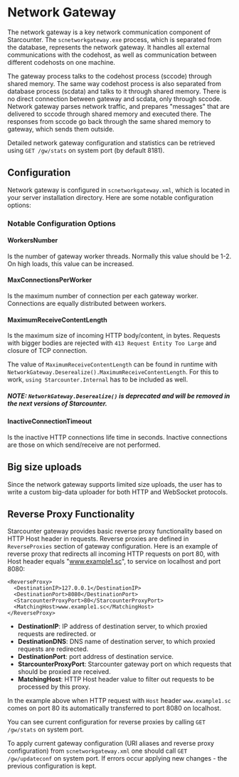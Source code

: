 # Network Gateway

The network gateway is a key network communication component of Starcounter. The `scnetworkgateway.exe` process, which is separated from the database, represents the network gateway. It handles all external communications with the codehost, as well as communication between different codehosts on one machine.

The gateway process talks to the codehost process (sccode) through shared memory. The same way codehost process is also separated from database process (scdata) and talks to it through shared memory. There is no direct connection between gateway and scdata, only through sccode. Network gateway parses network traffic, and prepares "messages" that are delivered to sccode through shared memory and executed there. The responses from sccode go back through the same shared memory to gateway, which sends them outside.

Detailed network gateway configuration and statistics can be retrieved using `GET /gw/stats` on system port (by default 8181).

## Configuration

Network gateway is configured in `scnetworkgateway.xml`, which is located in your server installation directory. Here are some notable configuration options:

### Notable Configuration Options

#### WorkersNumber

Is the number of gateway worker threads. Normally this value should be 1-2. On high loads, this value can be increased.

#### MaxConnectionsPerWorker

Is the maximum number of connection per each gateway worker. Connections are equally distributed between workers.

#### MaximumReceiveContentLength 

Is the maximum size of incoming HTTP body/content, in bytes. Requests with bigger bodies are rejected with `413 Request Entity Too Large` and closure of TCP connection.

The value of `MaximumReceiveContentLength` can be found in runtime with `NetworkGateway.Deserealize().MaximumReceiveContentLength`. For this to work, `using Starcounter.Internal` has to be included as well. 

##### NOTE: `NetworkGateway.Deserealize()` is deprecated and will be removed in the next versions of Starcounter.

#### InactiveConnectionTimeout 

Is the inactive HTTP connections life time in seconds. Inactive connections are those on which send/receive are not performed.

## Big size uploads

Since the network gateway supports limited size uploads, the user has to write a custom big-data uploader for both HTTP and WebSocket protocols.

## Reverse Proxy Functionality

Starcounter gateway provides basic reverse proxy functionality based on HTTP Host header in requests. Reverse proxies are defined in `ReverseProxies` section of gateway configuration. Here is an example of reverse proxy that redirects all incoming HTTP requests on port 80, with Host header equals "www.example1.sc", to service on localhost and port 8080:
```
<ReverseProxy>
  <DestinationIP>127.0.0.1</DestinationIP>
  <DestinationPort>8080</DestinationPort>
  <StarcounterProxyPort>80</StarcounterProxyPort>
  <MatchingHost>www.example1.sc</MatchingHost>
</ReverseProxy>

```

* **DestinationIP**: IP address of destination server, to which proxied requests are redirected.
or
* **DestinationDNS**: DNS name of destination server, to which proxied requests are redirected.
* **DestinationPort**: port address of destination service.
* **StarcounterProxyPort**: Starcounter gateway port on which requests that should be proxied are received.
* **MatchingHost**: HTTP Host header value to filter out requests to be processed by this proxy.

In the example above when HTTP request with `Host` header `www.example1.sc` comes on port 80 its automatically transferred to port 8080 on localhost.

You can see current configuration for reverse proxies by calling `GET /gw/stats` on system port.

To apply current gateway configuration (URI aliases and reverse proxy configuration) from `scnetworkgateway.xml` one should call `GET /gw/updateconf` on system port. If errors occur applying new changes - the previous configuration is kept.


